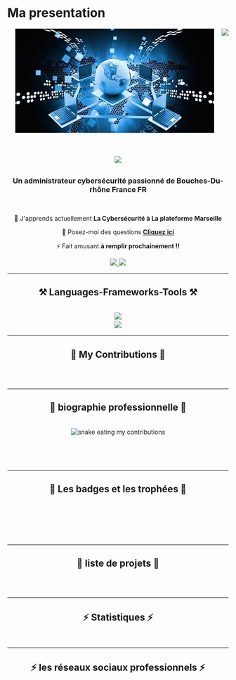 # Ma presentation
<div align="center" >
    <img align="right" src="https://visitor-badge.laobi.icu/badge?page_id=mohammed-zelmati.presentation" />
    <img src="images/admin-reseau.jpg" alt="Administrateur Systèmes et Réseaux"> 
</div>

<h1 align="center">
    <img src="https://readme-typing-svg.herokuapp.com/?font=Righteous&size=30&center=true&vCenter=true&width=900&height=70&duration=4000&lines=Salut!+👋;+Je+suis+Mohammed+ZELMATI+!;+🔭+Espérant+administrateur+système+et+réseaux;" />
</h1>

<h3 align="center">Un administrateur cybersécurité passionné  de Bouches-Du-rhône France FR</h3>

<br/>

<div align="center">
 
 🌱 J'apprends actuellement **La Cybersécurité à La plateforme Marseille**

💬 Posez-moi des questions  **[Cliquez ici](https://github.com/mohammed-zelmati/presentation/issues)**

⚡ Fait amusant **à remplir prochainement !!**
 </div>
 
<div align="center">
  <!--a href="mailto:mohammed.zelmati@laplateforme.io">
    <img src="https://img.shields.io/badge/Gmail-333333?style=for-the-badge&logo=gmail&logoColor=red" />
  </a-->
  <a href="https://www.linkedin.com/in/mohammed-zelmati-5a3283340/" target="_blank">
    <img src="https://img.shields.io/badge/LinkedIn-0077B5?style=for-the-badge&logo=linkedin&logoColor=white" target="_blank" />
  </a>
  <a href="https://mohammed-zelmati.github.io/" target="_blank">
     <img src="https://img.shields.io/badge/Portfolio-FF5722?style=for-the-badge&logo=todoist&logoColor=white" target="_blank" /> 
  </a>
</div>

 <hr/>
 
<h2 align="center">⚒️ Languages-Frameworks-Tools ⚒️</h2>
<br/>
<div align="center" background="white">
    <img src="https://skillicons.dev/icons?i=css,html,bootstrap,vscode,figma,git,github,debian" /><br>
    <img src="https://skillicons.dev/icons?i=python,javascript,php,mysql,bash,c#,java" />
</div>

<hr/>

<div align="center">
  <h2>🐍 My Contributions 🐍</h2>
  <br>
  <!--img alt="snake eating my contributions" src="https://raw.githubusercontent.com/ZELMAT/Mohammed-ZELMATI/output/github-contribution-grid-snake.svg" /-->
 
  <br/>
</div>

<hr/>

<div align="center">
  <h2>🐍 biographie professionnelle 🐍</h2>
  <br>
  <img alt="snake eating my contributions" src="https://raw.githubusercontent.com/mohammed-zelmati/mohammed-zelmati/output/github-contribution-grid-snake.svg" />
 
  <br/><br/><br/>
</div>

<hr/>

<div align="center">
  <h2>🐍 Les badges et les trophées 🐍</h2>
  <br>
  <!--img alt="snake eating my contributions" src="https://raw.githubusercontent.com/ZELMAT/Mohammed-ZELMATI/output/github-contribution-grid-snake.svg" /-->
 
  <br/><br/><br/>
</div>

<hr/>

<div align="center">
  <h2>🐍 liste de projets 🐍</h2>
  <br>
  <!--img alt="snake eating my contributions" src="https://raw.githubusercontent.com/ZELMAT/Mohammed-ZELMATI/output/github-contribution-grid-snake.svg" /-->
 
  <br/>
</div>

<hr/>

<h2 align="center">⚡ Statistiques ⚡</h2>
<br>
<hr/>

<h2 align="center">⚡ les réseaux sociaux professionnels ⚡</h2>
<!--br>
à refaire et à compléter <br>
## Biographie Professionnelle Une brève présentation de soi-même ou de ses compétences professionnelles.  <br>
## Badges et Trophées  
<br>- **Certifications** : Nom de la certification -  <br>
**Compétences** : Liste des compétences - 
**Contributions Open Source** : Contributions importantes -  <br>
**Réalisations Professionnelles** : Réalisations marquantes  <br>
## Projets Importants 1.  <br>
**Nom du Projet 1** : Brève description du projet.  <br>
2. **Nom du Projet 2** : Brève description du projet.  <br>
3. **Nom du Projet 3** : Brève description du projet.  <br>
4. **Nom du Projet 4** : Brève description du projet.  <br>
## Statistiques -  <br>
**Contributions** : Statistiques de contributions -  <br>
**Activités Open Source** : Détails des activités open source  <br>
## Projets Épinglés <br>
- [Nom du Projet 1](lien) <br>
- [Nom du Projet 2](lien)  <br>
- [Nom du Projet 3](lien)  <br>
- [Nom du Projet 4](lien)  <br>
## Réseaux Sociaux Professionnels : <br>
[X (anciennement Twitter)](https://www.x.com/tonprofil) --/> 

- [Portfolio](https://github.com/mohammed-zelmati/mohammed-zelmati.github.io)
- [LinkedIn](https://www.linkedin.com/in/mohammed-zelmati-5a3283340/) 
 --/> <br>



